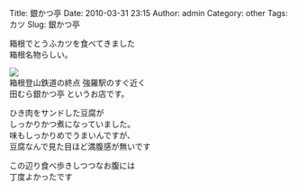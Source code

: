 Title: 銀かつ亭
Date: 2010-03-31 23:15
Author: admin
Category: other
Tags: カツ
Slug: 銀かつ亭

箱根でとうふカツを食べてきました  
箱根名物らしい。

[![](http://farm3.static.flickr.com/2731/4478525129_3bf9a9efb5_m.jpg)](http://www.flickr.com/photos/46200029@N06/4478525129/)  
箱根登山鉄道の終点 強羅駅のすぐ近く  
田むら銀かつ亭 というお店です。

ひき肉をサンドした豆腐が  
しっかりかつ煮になっていました。  
味もしっかりめでうまいんですが、  
豆腐なんで見た目ほど満腹感が無いです

この辺り食べ歩きしつつなお腹には  
丁度よかったです
